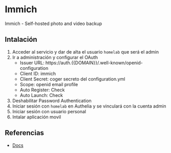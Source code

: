 # Immich

Immich - Self-hosted photo and video backup

## Intalación

1. Acceder al servicio y dar de alta el usuario `homelab` que será el admin
2. Ir a administración y configurar el OAuth
    - Issuer URL: https://auth.{{DOMAIN}}/.well-known/openid-configuration
    - Client ID: immich
    - Client Secret: coger secreto del configuration.yml
    - Scope: openid email profile
    - Auto Register: Check
    - Auto Launch: Check
3. Deshabilitar Password Authentication
4. Iniciar sesión con `homelab` en Authelia y se vinculará con la cuenta admin
5. Iniciar sesión con usuario personal
6. Intalar aplicación movil

## Referencias

- [Docs](https://immich.app/docs/overview/introduction)
